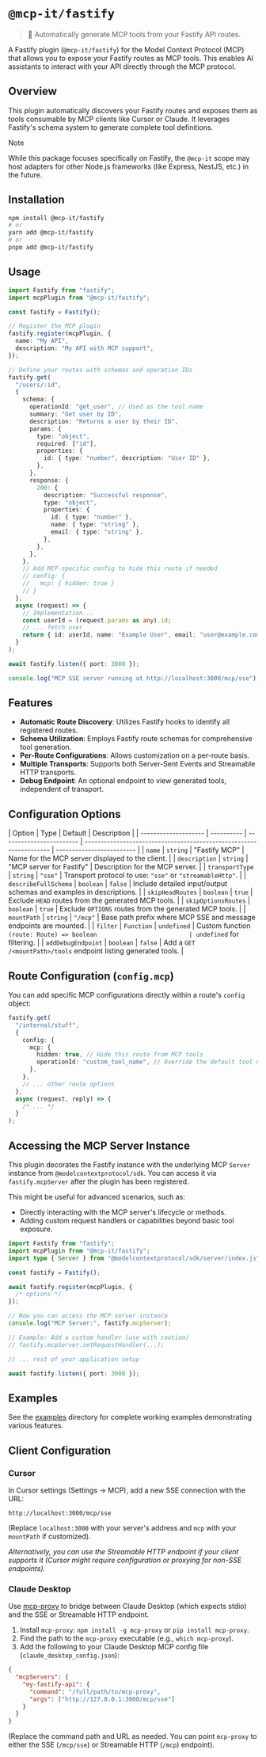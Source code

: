 # `@mcp-it/fastify`

> 🤖 Automatically generate MCP tools from your Fastify API routes.

A Fastify plugin (`@mcp-it/fastify`) for the Model Context Protocol (MCP) that allows you to expose your Fastify routes as MCP tools. This enables AI assistants to interact with your API directly through the MCP protocol.

## Overview

This plugin automatically discovers your Fastify routes and exposes them as tools consumable by MCP clients like Cursor or Claude. It leverages Fastify's schema system to generate complete tool definitions.

> [!NOTE]
> While this package focuses specifically on Fastify, the `@mcp-it` scope may host adapters for other Node.js frameworks (like Express, NestJS, etc.) in the future.

## Installation

```bash
npm install @mcp-it/fastify
# or
yarn add @mcp-it/fastify
# or
pnpm add @mcp-it/fastify
```

## Usage

```typescript
import Fastify from "fastify";
import mcpPlugin from "@mcp-it/fastify";

const fastify = Fastify();

// Register the MCP plugin
fastify.register(mcpPlugin, {
  name: "My API",
  description: "My API with MCP support",
});

// Define your routes with schemas and operation IDs
fastify.get(
  "/users/:id",
  {
    schema: {
      operationId: "get_user", // Used as the tool name
      summary: "Get user by ID",
      description: "Returns a user by their ID",
      params: {
        type: "object",
        required: ["id"],
        properties: {
          id: { type: "number", description: "User ID" },
        },
      },
      response: {
        200: {
          description: "Successful response",
          type: "object",
          properties: {
            id: { type: "number" },
            name: { type: "string" },
            email: { type: "string" },
          },
        },
      },
    },
    // Add MCP-specific config to hide this route if needed
    // config: {
    //   mcp: { hidden: true }
    // }
  },
  async (request) => {
    // Implementation...
    const userId = (request.params as any).id;
    // ... fetch user
    return { id: userId, name: "Example User", email: "user@example.com" };
  }
);

await fastify.listen({ port: 3000 });

console.log("MCP SSE server running at http://localhost:3000/mcp/sse");
```

## Features

- **Automatic Route Discovery**: Utilizes Fastify hooks to identify all registered routes.
- **Schema Utilization**: Employs Fastify route schemas for comprehensive tool generation.
- **Per-Route Configurations**: Allows customization on a per-route basis.
- **Multiple Transports**: Supports both Server-Sent Events and Streamable HTTP transports.
- **Debug Endpoint**: An optional endpoint to view generated tools, independent of transport.

## Configuration Options

| Option               | Type       | Default                  | Description                                                         |
| -------------------- | ---------- | ------------------------ | ------------------------------------------------------------------- | ------------------------- |
| `name`               | `string`   | "Fastify MCP"            | Name for the MCP server displayed to the client.                    |
| `description`        | `string`   | "MCP server for Fastify" | Description for the MCP server.                                     |
| `transportType`      | `string`   | `"sse"`                  | Transport protocol to use: `"sse"` or `"streamableHttp"`.           |
| `describeFullSchema` | `boolean`  | `false`                  | Include detailed input/output schemas and examples in descriptions. |
| `skipHeadRoutes`     | `boolean`  | `true`                   | Exclude `HEAD` routes from the generated MCP tools.                 |
| `skipOptionsRoutes`  | `boolean`  | `true`                   | Exclude `OPTIONS` routes from the generated MCP tools.              |
| `mountPath`          | `string`   | `"/mcp"`                 | Base path prefix where MCP SSE and message endpoints are mounted.   |
| `filter`             | `Function` | `undefined`              | Custom function `(route: Route) => boolean                          | undefined` for filtering. |
| `addDebugEndpoint`   | `boolean`  | `false`                  | Add a `GET /<mountPath>/tools` endpoint listing generated tools.    |

## Route Configuration (`config.mcp`)

You can add specific MCP configurations directly within a route's `config` object:

```typescript
fastify.get(
  "/internal/stuff",
  {
    config: {
      mcp: {
        hidden: true, // Hide this route from MCP tools
        operationId: "custom_tool_name", // Override the default tool name
      },
    },
    // ... other route options
  },
  async (request, reply) => {
    /* ... */
  }
);
```

## Accessing the MCP Server Instance

This plugin decorates the Fastify instance with the underlying MCP `Server` instance from `@modelcontextprotocol/sdk`. You can access it via `fastify.mcpServer` after the plugin has been registered.

This might be useful for advanced scenarios, such as:

- Directly interacting with the MCP server's lifecycle or methods.
- Adding custom request handlers or capabilities beyond basic tool exposure.

```typescript
import Fastify from "fastify";
import mcpPlugin from "@mcp-it/fastify";
import type { Server } from "@modelcontextprotocol/sdk/server/index.js";

const fastify = Fastify();

await fastify.register(mcpPlugin, {
  /* options */
});

// Now you can access the MCP server instance
console.log("MCP Server:", fastify.mcpServer);

// Example: Add a custom handler (use with caution)
// fastify.mcpServer.setRequestHandler(...);

// ... rest of your application setup

await fastify.listen({ port: 3000 });
```

## Examples

See the [examples](./examples) directory for complete working examples demonstrating various features.

## Client Configuration

### Cursor

In Cursor settings (Settings -> MCP), add a new SSE connection with the URL:

```
http://localhost:3000/mcp/sse
```

(Replace `localhost:3000` with your server's address and `mcp` with your `mountPath` if customized).

_Alternatively, you can use the Streamable HTTP endpoint if your client supports it (Cursor might require configuration or proxying for non-SSE endpoints)._

### Claude Desktop

Use [mcp-proxy](https://github.com/sparfenyuk/mcp-proxy) to bridge between Claude Desktop (which expects stdio) and the SSE or Streamable HTTP endpoint.

1. Install `mcp-proxy`: `npm install -g mcp-proxy` or `pip install mcp-proxy`.
2. Find the path to the `mcp-proxy` executable (e.g., `which mcp-proxy`).
3. Add the following to your Claude Desktop MCP config file (`claude_desktop_config.json`):

```json
{
  "mcpServers": {
    "my-fastify-api": {
      "command": "/full/path/to/mcp-proxy",
      "args": ["http://127.0.0.1:3000/mcp/sse"]
    }
  }
}
```

(Replace the command path and URL as needed. You can point `mcp-proxy` to either the SSE (`/mcp/sse`) or Streamable HTTP (`/mcp`) endpoint).
